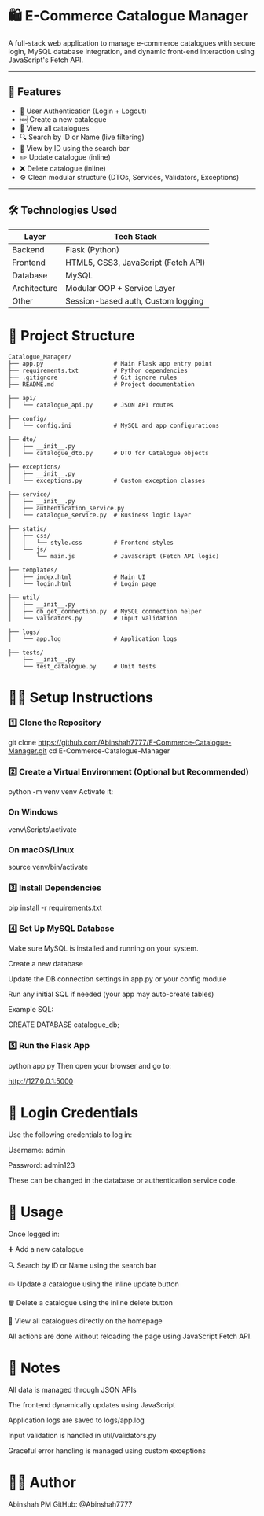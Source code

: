 # 🛍️ E-Commerce Catalogue Manager

A full-stack web application to manage e-commerce catalogues with secure login, MySQL database integration, and dynamic front-end interaction using JavaScript's Fetch API.

---

## 🚀 Features

- 🔐 User Authentication (Login + Logout)
- 🆕 Create a new catalogue
- 📄 View all catalogues
- 🔍 Search by ID or Name (live filtering)
- 🧾 View by ID using the search bar
- ✏️ Update catalogue (inline)
- ❌ Delete catalogue (inline)
- ⚙️ Clean modular structure (DTOs, Services, Validators, Exceptions)

---

## 🛠️ Technologies Used

| Layer        | Tech Stack                         |
|--------------|------------------------------------|
| Backend      | Flask (Python)                     |
| Frontend     | HTML5, CSS3, JavaScript (Fetch API)|
| Database     | MySQL                              |
| Architecture | Modular OOP + Service Layer        |
| Other        | Session-based auth, Custom logging |

# 📁 Project Structure
```
Catalogue_Manager/
├── app.py                    # Main Flask app entry point
├── requirements.txt          # Python dependencies
├── .gitignore                # Git ignore rules
├── README.md                 # Project documentation

├── api/
│   └── catalogue_api.py      # JSON API routes

├── config/
│   └── config.ini            # MySQL and app configurations

├── dto/
│   ├── __init__.py
│   └── catalogue_dto.py      # DTO for Catalogue objects

├── exceptions/
│   ├── __init__.py
│   └── exceptions.py         # Custom exception classes

├── service/
│   ├── __init__.py
│   ├── authentication_service.py
│   └── catalogue_service.py  # Business logic layer

├── static/
│   ├── css/
│   │   └── style.css         # Frontend styles
│   └── js/
│       └── main.js           # JavaScript (Fetch API logic)

├── templates/
│   ├── index.html            # Main UI
│   └── login.html            # Login page

├── util/
│   ├── __init__.py
│   ├── db_get_connection.py  # MySQL connection helper
│   └── validators.py         # Input validation

├── logs/
│   └── app.log               # Application logs

├── tests/
    ├── __init__.py
    └── test_catalogue.py     # Unit tests
```



# 🧑‍💻 Setup Instructions
### 1️⃣ Clone the Repository
git clone https://github.com/Abinshah7777/E-Commerce-Catalogue-Manager.git
cd E-Commerce-Catalogue-Manager

### 2️⃣ Create a Virtual Environment (Optional but Recommended)

python -m venv venv
Activate it:
### On Windows

venv\Scripts\activate

### On macOS/Linux

source venv/bin/activate

### 3️⃣ Install Dependencies

pip install -r requirements.txt
### 4️⃣ Set Up MySQL Database

Make sure MySQL is installed and running on your system.

Create a new database 

Update the DB connection settings in app.py or your config module

Run any initial SQL if needed (your app may auto-create tables)

Example SQL:

CREATE DATABASE catalogue_db;

### 5️⃣ Run the Flask App

python app.py
Then open your browser and go to:

http://127.0.0.1:5000

# 🔐 Login Credentials

Use the following credentials to log in:

Username: admin

Password: admin123

These can be changed in the database or authentication service code.

# 🧪 Usage

Once logged in:

➕ Add a new catalogue

🔍 Search by ID or Name using the search bar

✏️ Update a catalogue using the inline update button

🗑️ Delete a catalogue using the inline delete button

📜 View all catalogues directly on the homepage

All actions are done without reloading the page using JavaScript Fetch API.

# 📝 Notes

All data is managed through JSON APIs

The frontend dynamically updates using JavaScript

Application logs are saved to logs/app.log

Input validation is handled in util/validators.py

Graceful error handling is managed using custom exceptions

# 👨‍💻 Author

Abinshah PM
GitHub: @Abinshah7777
